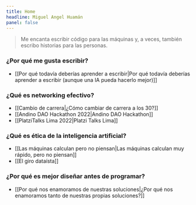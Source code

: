```yaml
---
title: Home
headline: Miguel Angel Huamán
panel: false
---
```


> Me encanta escribir código para las máquinas y, a veces, también escribo historias para las personas.

### ¿Por qué me gusta escribir?

- [[Por qué todavía deberías aprender a escribir|Por qué todavía deberías aprender a escribir (aunque una IA pueda hacerlo mejor)]]

### ¿Qué es networking efectivo?

- [[Cambio de carrera|¿Cómo cambiar de carrera a los 30?]]
- [[Andino DAO Hackathon 2022|Andino DAO Hackathon]]
- [[PlatziTalks Lima 2022|Platzi Talks Lima]]

### ¿Qué es ética de la inteligencia artificial?

- [[Las máquinas calculan pero no piensan|Las máquinas calculan muy rápido, pero no piensan]]
- [[El giro dataísta]]

### ¿Por qué es mejor diseñar antes de programar?

- [[Por qué nos enamoramos de nuestras soluciones|¿Por qué nos enamoramos tanto de nuestras propias soluciones?]]
